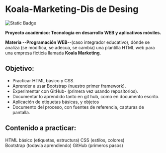 # Koala-Marketing-Dis de Desing
<img alt="Static Badge" src="https://img.shields.io/badge/En%20desarrollo-koala%20Marketing-blue?style=plastic&logo=html5&logoColor=withe">

**Proyecto académico: Tecnología en desarrollo WEB y aplicativos móviles.**

**Materia --Programación WEB-**-(caso integrador educativo), dónde se analiza (se modifica, se adecua, se cambia) una plantilla HTML web para una empresa ficticia llamada **Koala Marketing**. 

## **Objetivo:**
- Practicar HTML básico y CSS.
- Aprender a usar Bootstrap (nuestro primer framework).
- Experimentar con GitHub- (primera vez usando repositorios).
- Documentar lo aprendido tanto en git hub, como en documento escrito.
- Aplicación de etiquetas básicas, y objetos
- Documento del proceso, con fuentes de referencia, capturas de pantalla.

## **Contenido a practicar:**
HTML básico (etiquetas, estructura)
CSS (estilos, colores)  
Bootstrap (todavía aprendiendo)
GitHub (primeros pasos)

